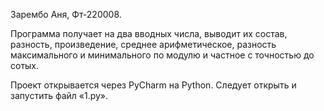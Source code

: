 Зарембо Аня, Фт-220008.

Программа получает на два вводных числа, выводит их состав, разность, произведение, среднее арифметическое, разность максимального и минимального по модулю и частное с точностью до сотых.

Проект открывается через PyCharm на Python. Следует открыть и запустить файл «1.py».
